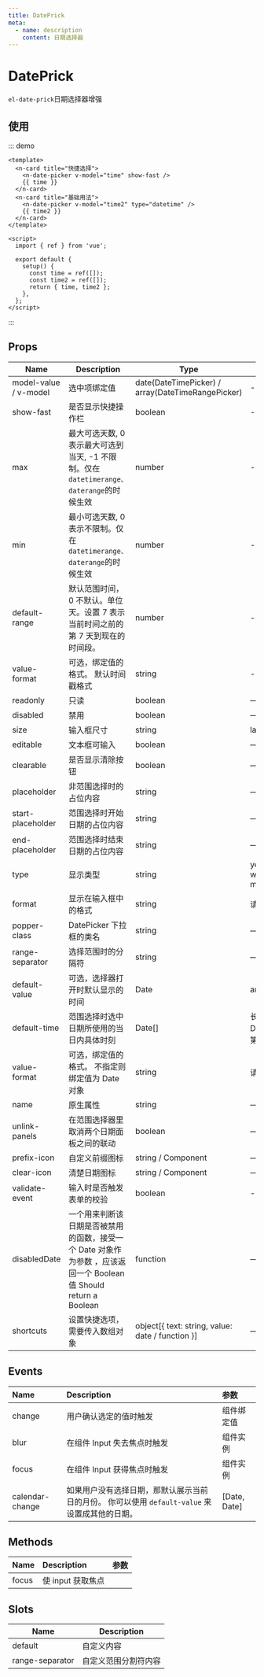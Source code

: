 ```yaml
---
title: DatePrick
meta:
  - name: description
    content: 日期选择器
---
```


# DatePrick

`el-date-prick`日期选择器增强

## 使用

::: demo

```vue
<template>
  <n-card title="快捷选择">
    <n-date-picker v-model="time" show-fast />
    {{ time }}
  </n-card>
  <n-card title="基础用法">
    <n-date-picker v-model="time2" type="datetime" />
    {{ time2 }}
  </n-card>
</template>

<script>
  import { ref } from 'vue';

  export default {
    setup() {
      const time = ref([]);
      const time2 = ref([]);
      return { time, time2 };
    },
  };
</script>
```

:::

## Props

| Name | Description | Type | Options | Default |
| --- | --- | --- | --- | --- |
| model-value / v-model | 选中项绑定值 | date(DateTimePicker) / array(DateTimeRangePicker) | - | - |
| show-fast | 是否显示快捷操作栏 | boolean | - | false |
| max | 最大可选天数, 0 表示最大可选到当天, -1 不限制。仅在`datetimerange、daterange`的时候生效 | number | - | 0 |
| min | 最小可选天数, 0 表示不限制。仅在`datetimerange、daterange`的时候生效 | number | - | 0 |
| default-range | 默认范围时间，0 不默认。单位天。设置 7 表示当前时间之前的第 7 天到现在的时间段。 | number | - | 0 |
| value-format | 可选，绑定值的格式。 默认时间戳格式 | string | - | X |
| readonly | 只读 | boolean | — | false |
| disabled | 禁用 | boolean | — | false |
| size | 输入框尺寸 | string | large/medium/small/mini | large |
| editable | 文本框可输入 | boolean | — | true |
| clearable | 是否显示清除按钮 | boolean | — | true |
| placeholder | 非范围选择时的占位内容 | string | — | — |
| start-placeholder | 范围选择时开始日期的占位内容 | string | — | — |
| end-placeholder | 范围选择时结束日期的占位内容 | string | — | — |
| type | 显示类型 | string | year/month/date/dates/datetime/ week/datetimerange/daterange/ monthrange | date |
| format | 显示在输入框中的格式 | string | 请查看 [date formats](https://element-plus.gitee.io/en-US/component/date-picker.html#date-formats) | YYYY-MM-DD |
| popper-class | DatePicker 下拉框的类名 | string | — | — |
| range-separator | 选择范围时的分隔符 | string | — | '-' |
| default-value | 可选，选择器打开时默认显示的时间 | Date | anything accepted by `new Date()` | — |
| default-time | 范围选择时选中日期所使用的当日内具体时刻 | Date[] | 长度为 2 的数组，每一项都是 Date 对象。 第一项是起始日期，第二项是终止日期 | — |
| value-format | 可选，绑定值的格式。 不指定则绑定值为 Date 对象 | string | 请查阅 [date formats](https://element-plus.gitee.io/en-US/component/date-picker.html#date-formats) | — |
| name | 原生属性 | string | — | — |
| unlink-panels | 在范围选择器里取消两个日期面板之间的联动 | boolean | — | false |
| prefix-icon | 自定义前缀图标 | string / Component | — | Date |
| clear-icon | 清楚日期图标 | string / Component | — | CircleClose |
| validate-event | 输入时是否触发表单的校验 | boolean | - | true |
| disabledDate | 一个用来判断该日期是否被禁用的函数，接受一个 Date 对象作为参数 ，应该返回一个 Boolean 值 Should return a Boolean | function | — | — |
| shortcuts | 设置快捷选项，需要传入数组对象 | object[{ text: string, value: date / function }] | — | — |

## Events

| Name | Description | 参数 |
| :-- | :-- | :-- |
| change | 用户确认选定的值时触发 | 组件绑定值 |
| blur | 在组件 Input 失去焦点时触发 | 组件实例 |
| focus | 在组件 Input 获得焦点时触发 | 组件实例 |
| calendar-change | 如果用户没有选择日期，那默认展示当前日的月份。 你可以使用 `default-value` 来设置成其他的日期。 | [Date, Date] |

## Methods

| Name  | Description       | 参数 |
| :---- | :---------------- | :--- |
| focus | 使 input 获取焦点 |      |

## Slots

| Name            | Description          |
| --------------- | -------------------- |
| default         | 自定义内容           |
| range-separator | 自定义范围分割符内容 |
